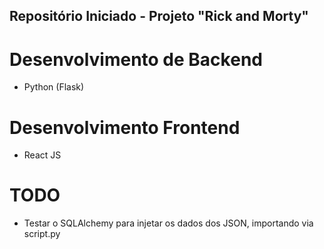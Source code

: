## Repositório Iniciado - Projeto "Rick and Morty"

# Desenvolvimento de Backend
- Python (Flask)

# Desenvolvimento Frontend
- React JS

# TODO
- Testar o SQLAlchemy para injetar os dados dos JSON, importando via script.py